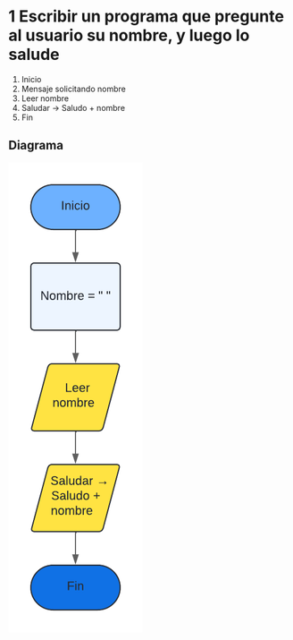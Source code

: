 # 1 Escribir un programa que pregunte al usuario su nombre, y luego lo salude

1. Inicio
2. Mensaje solicitando nombre
3. Leer nombre
4. Saludar -> Saludo + nombre
5. Fin

## Diagrama
<img src=img/Act1.png>
